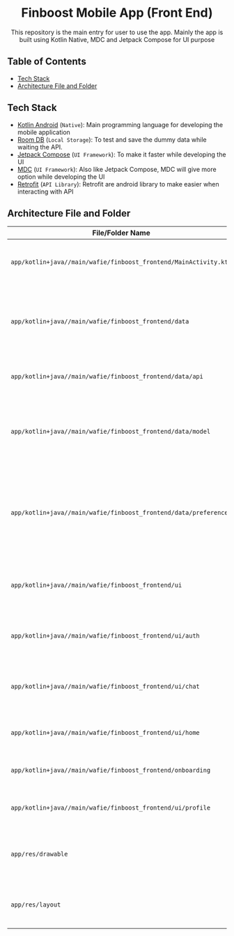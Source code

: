 <h1 align="center">Finboost Mobile App (Front End)</h1>
<p align="center">This repository is the main entry for user to use the app. Mainly the app  is built using Kotlin Native, MDC and Jetpack Compose for UI purpose</p>

## Table of Contents

- [Tech Stack](#tech-stack)
- [Architecture File and Folder](#architecture-file-and-folder)

## Tech Stack

- [Kotlin Android](https://kotlinlang.org/) (`Native`): Main programming language for developing the mobile application
- [Room DB](https://developer.android.com/training/data-storage/room) (`Local Storage`): To test and save the dummy data while waiting the API.
- [Jetpack Compose](https://developer.android.com/develop/ui/compose) (`UI Framework`): To make it faster while developing the UI
- [MDC](https://m3.material.io/develop/android/mdc-android) (`UI Framework`): Also like Jetpack Compose, MDC will give more option while developing the UI
- [Retrofit](https://square.github.io/retrofit/) (`API Library`): Retrofit are android library to make easier when interacting with API

## Architecture File and Folder
| File/Folder Name    | Description                                                                                                                                                                                      |
| ------------------- | ------------------------------------------------------------------------------------------------------------------------------------------------------------------------------------------------ |
| `app/kotlin+java//main/wafie/finboost_frontend/MainActivity.kt`        | Application starter, the entry point for accesss the  application                                                                                                                                         |
| `app/kotlin+java//main/wafie/finboost_frontend/data` | Folder destination for all resources that will be used for interacting with the API
| `app/kotlin+java//main/wafie/finboost_frontend/data/api`    | Folder that contain API config and API endpoint |
| `app/kotlin+java//main/wafie/finboost_frontend/data/model`    | Folder that contain many model to make some adjusment for requesting request on API body |
| `app/kotlin+java//main/wafie/finboost_frontend/data/preferences`       | Folder that contain user preferences and included function to save user session, get user session and clear user session          |
| `app/kotlin+java//main/wafie/finboost_frontend/ui`    | Folder that contain any resources that related with the UI interaction                |
| `app/kotlin+java//main/wafie/finboost_frontend/ui/auth`        | Folder that contain authentication screen  and logic                                                                                                                                                            |
| `app/kotlin+java//main/wafie/finboost_frontend/ui/chat`    | Folder that contain UI and Logic for Chat with expert and with Fin Ai                                                                                                     |
| `app/kotlin+java//main/wafie/finboost_frontend/ui/home`         | Folder that contain expert content                                                                                                                                  |
| `app/kotlin+java//main/wafie/finboost_frontend/onboarding`            | Folder that contain onboarding screen                                                                                                                        |
| `app/kotlin+java//main/wafie/finboost_frontend/ui/profile`      | Folder that contain any UI profile related                                                                                                                                         |
| `app/res/drawable`           | Folder that contain any assets like icon, pict and custom xml file                                                                                                   |
| `app/res/layout`           | Folder that contain that UI layout for the appplication                                                                                                               |


